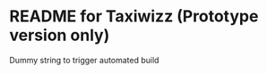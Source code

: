 README for Taxiwizz (Prototype version only)
==========================

Dummy string to trigger automated build
